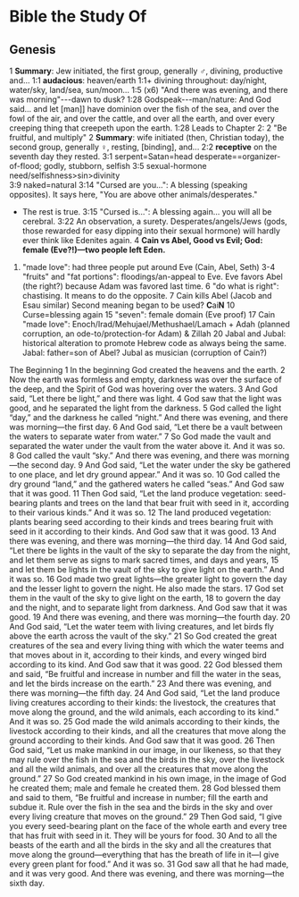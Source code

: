 # Bible the Study Of

## Genesis

1     **Summary**: Jew initiated, the first group, generally ♂, divining, productive and...
1:1   **audacious**: heaven/earth
1:1+  divining throughout: day/night, water/sky, land/sea, sun/moon...
1:5   (x6) "And there was evening, and there was morning"---dawn to dusk?
1:28  Godspeak---man/nature: And God said... and let [man]] have dominion over the fish of the sea, and over the fowl of the air, and over the cattle, and over all the earth, and over every creeping thing that creepeth upon the earth.
1:28  Leads to Chapter 2: 
2     "Be fruitful, and multiply"
2     **Summary**: wife initiated (then, Christian today), the second group, generally ♀, resting, [binding], and...
2:2   **receptive** on the seventh day they rested.
3:1   serpent=Satan=head desperate==organizer-of-flood; godly, stubborn, selfish
3:5   sexual-hormone need/selfishness\>sin\>divinity\
3:9   naked=natural
3:14  "Cursed are you...": A blessing (speaking opposites). It says here, "You are above other animals/desperates."
  *  The rest is true.
3:15  "Cursed is...": A blessing again... you will all be cerebral.
3:22  An observation, a surety. Desperates/angels/Jews (gods, those rewarded for easy dipping into their sexual hormone) will hardly ever think like Edenites again.
4     **Cain vs Abel, Good vs Evil; God: female (Eve?!)—two people left Eden.**
  1.  "made love": had three people put around Eve (Cain, Abel, Seth)
  3-4 "fruits" and "fat portions": floodings/an-appeal to Eve. Eve favors Abel (the right?) because Adam was favored last time.
  6   "do what is right": chastising. It means to do the opposite.
  7   Cain kills Abel (Jacob and Esau similar)
      Second meaning began to be used? **C**ai**N**
  10  Curse=blessing again
  15  "seven": female domain (Eve proof)
  17  Cain "made love": Enoch/Irad/Mehujael/Methushael/Lamach + Adah (planned corruption, an ode-to/protection-for Adam) & Zillah
  20 Jabal and Jubal: historical alteration to promote Hebrew code as always being the same.
    Jabal: father=son of Abel?
    Jubal as musician (corruption of Cain?)


The Beginning
1 In the beginning God created the heavens and the earth.
2 Now the earth was formless and empty, darkness was over the surface of the deep, and the Spirit of God was hovering over the waters.
3 And God said, “Let there be light,” and there was light.
4 God saw that the light was good, and he separated the light from the darkness.
5 God called the light “day,” and the darkness he called “night.” And there was evening, and there was morning—the first day.
6 And God said, “Let there be a vault between the waters to separate water from water.”
7 So God made the vault and separated the water under the vault from the water above it. And it was so.
8 God called the vault “sky.” And there was evening, and there was morning—the second day.
9 And God said, “Let the water under the sky be gathered to one place, and let dry ground appear.” And it was so.
10 God called the dry ground “land,” and the gathered waters he called “seas.” And God saw that it was good.
11 Then God said, “Let the land produce vegetation: seed-bearing plants and trees on the land that bear fruit with seed in it, according to their various kinds.” And it was so.
12 The land produced vegetation: plants bearing seed according to their kinds and trees bearing fruit with seed in it according to their kinds. And God saw that it was good.
13 And there was evening, and there was morning—the third day.
14 And God said, “Let there be lights in the vault of the sky to separate the day from the night, and let them serve as signs to mark sacred times, and days and years,
15 and let them be lights in the vault of the sky to give light on the earth.” And it was so.
16 God made two great lights—the greater light to govern the day and the lesser light to govern the night. He also made the stars.
17 God set them in the vault of the sky to give light on the earth,
18 to govern the day and the night, and to separate light from darkness. And God saw that it was good.
19 And there was evening, and there was morning—the fourth day.
20 And God said, “Let the water teem with living creatures, and let birds fly above the earth across the vault of the sky.”
21 So God created the great creatures of the sea and every living thing with which the water teems and that moves about in it, according to their kinds, and every winged bird according to its kind. And God saw that it was good.
22 God blessed them and said, “Be fruitful and increase in number and fill the water in the seas, and let the birds increase on the earth.”
23 And there was evening, and there was morning—the fifth day.
24 And God said, “Let the land produce living creatures according to their kinds: the livestock, the creatures that move along the ground, and the wild animals, each according to its kind.” And it was so.
25 God made the wild animals according to their kinds, the livestock according to their kinds, and all the creatures that move along the ground according to their kinds. And God saw that it was good.
26 Then God said, “Let us make mankind in our image, in our likeness, so that they may rule over the fish in the sea and the birds in the sky, over the livestock and all the wild animals, and over all the creatures that move along the ground.”
27 So God created mankind in his own image, in the image of God he created them; male and female he created them.
28 God blessed them and said to them, “Be fruitful and increase in number; fill the earth and subdue it. Rule over the fish in the sea and the birds in the sky and over every living creature that moves on the ground.”
29 Then God said, “I give you every seed-bearing plant on the face of the whole earth and every tree that has fruit with seed in it. They will be yours for food.
30 And to all the beasts of the earth and all the birds in the sky and all the creatures that move along the ground—everything that has the breath of life in it—I give every green plant for food.” And it was so.
31 God saw all that he had made, and it was very good. And there was evening, and there was morning—the sixth day.
